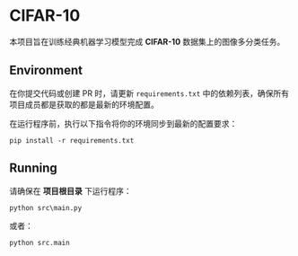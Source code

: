 # CIFAR-10

本项目旨在训练经典机器学习模型完成 **CIFAR-10** 数据集上的图像多分类任务。

## Environment

在你提交代码或创建 PR 时，请更新 `requirements.txt` 中的依赖列表，确保所有项目成员都是获取的都是最新的环境配置。

在运行程序前，执行以下指令将你的环境同步到最新的配置要求：

```Shell
pip install -r requirements.txt
```

## Running

请确保在 **项目根目录** 下运行程序：

```Shell
python src\main.py
```

或者：

```
python src.main
```
